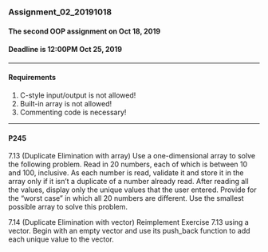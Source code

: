 ### Assignment_02_20191018
#### The second OOP assignment on Oct 18, 2019
#### Deadline is 12:00PM Oct 25, 2019

---------------------------------------
#### Requirements
1. C-style input/output is not allowed!
2. Built-in array is not allowed!
3. Commenting code is necessary!
---------------------------------------

#### P245 
7.13 (Duplicate Elimination with array) Use a one-dimensional array to solve the following problem. Read in 20 numbers, each of which is between 10 and 100, inclusive. As each number is read, validate it and store it in the array only if it isn’t a duplicate of a number already read. After reading all the values, display only the unique values that the user entered. Provide for the “worst case” in which all 20 numbers are different. Use the smallest possible array to solve this problem.

7.14 (Duplicate Elimination with vector) Reimplement Exercise 7.13 using a vector. Begin with an empty vector and use its push_back function to add each unique value to the vector.
